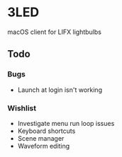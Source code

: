 # 3LED

macOS client for LIFX lightbulbs

## Todo

### Bugs

- Launch at login isn't working

### Wishlist

- Investigate menu run loop issues
- Keyboard shortcuts
- Scene manager
- Waveform editing
